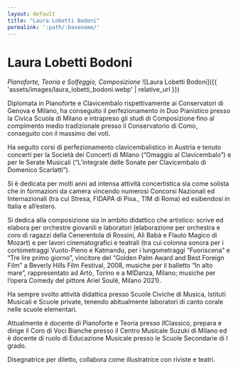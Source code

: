 ```yaml
---
layout: default
title: "Laura Lobetti Bodoni"
permalink: ':path/:basename/'
---
```


# Laura Lobetti Bodoni
*Pianoforte, Teoria e Solfeggio, Composizione*
![Laura Lobetti Bodoni]({{ 'assets/images/laura_lobetti_bodoni.webp' | relative_url }})

Diplomata in Pianoforte e Clavicembalo rispettivamente ai Conservatori di Genova e Milano, ha conseguito il perfezionamento in Duo Pianistico presso la Civica Scuola di Milano e intrapreso gli studi di Composizione fino al compimento medio tradizionale presso il Conservatorio di Como, conseguito con il massimo dei voti.

Ha seguito corsi di perfezionamento clavicembalistico in Austria e tenuto concerti per la Società dei Concerti di Milano (“Omaggio al Clavicembalo”) e per le Serate Musicali (“L’integrale delle Sonate per Clavicembalo di Domenico Scarlatti”).

Si è dedicata per molti anni ad intensa attività concertistica sia come solista che in formazioni da camera vincendo numerosi Concorsi Nazionali ed Internazionali (tra cui Stresa, FIDAPA di Pisa., TIM di Roma) ed esibendosi in Italia e all’estero.

Si dedica alla composizione sia in ambito didattico che artistico: scrive ed elabora per orchestre giovanili e laboratori (elaborazione per orchestra e coro di ragazzi della Cenerentola di Rossini, Alì Babà e Flauto Magico di Mozart) e per lavori cinematografici e teatrali (tra cui colonna sonora per i cortometraggi Vuoto-Pieno e Katmandu, per i lungometraggi “Fuoriscena” e “Tre lire primo giorno”, vincitore del “Golden Palm Award and Best Foreign Film” a Beverly Hills Film Festival, 2008, musiche per il balletto “In alto mare”, rappresentato ad Artò, Torino e a MIDanza, Milano; musiche per l’opera Comedy del pittore Ariel Soulè, Milano 2021).

Ha sempre svolto attività didattica presso Scuole Civiche di Musica, Istituti Musicali e Scuole private, tenendo abitualmente laboratori di canto corale nelle scuole elementari.

Attualmente è docente di Pianoforte e Teoria presso *Il*Classico, prepara e dirige il Coro di Voci Bianche presso il Centro Musicale Suzuki di Milano ed è docente di ruolo di Educazione Musicale presso le Scuole Secondarie di I grado.

Disegnatrice per diletto, collabora come illustratrice con riviste e teatri.

